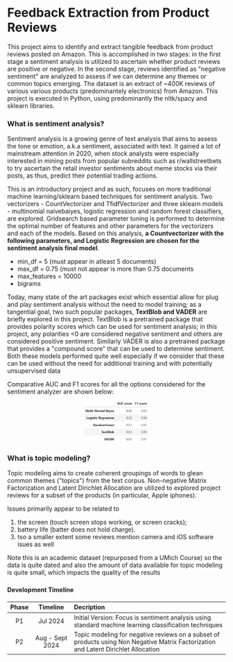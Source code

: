 # Feedback Extraction from Product Reviews

This project aims to identify and extract tangible feedback from product reviews posted on Amazon. This is accomplished in two stages: in the first stage a sentiment analysis is utilized to ascertain whether product reviews are positive or negative. In the second stage, reviews identified as "negative sentiment" are analyzed to assess if we can determine any themes or common topics emerging. The dataset is an extract of ~400K reviews of various various products (predominantely electronics) from Amazon. This project is executed in Python, using predominantly the nltk/spacy and sklearn libraries. 

### What is sentiment analysis?
Sentiment analysis is a growing genre of text analysis that aims to assess the tone or emotion, a.k.a sentiment, associated with text. It gained a lot of mainstream attention in 2020, when stock analysts were especially interested in mining posts from popular subreddits such as r/wallstreetbets to try ascertain the retail investor sentiments about meme stocks via their posts, as thus, predict their potential trading actions. 

This is an introductory project and as such, focuses on more traditional machine learning/sklearn based techniques for sentiment analysis. Two vectorizers - CountVectorizer and TfidfVectorizer and three sklearn models - multinomial naivebaiyes, logistic regression and random forest classifiers, are explored. Gridsearch based parameter tuning is performed to determine the optimal number of features and other parameters for the vectorizers and each of the models. Based on this analysis, <b>a Countvectorizer with the following parameters, and Logistic Regression are chosen for the sentiment analysis final model</b>. 
   * min_df = 5 (must appear in atleast 5 documents)
   * max_df = 0.75 (must not appear is more than 0.75 documents
   * max_features = 10000
   * bigrams

Today, many state of the art packages exist which essential allow for plug and play sentiment analysis without the need to model training; as a tangential goal, two such popular packages, <b>TextBlob and VADER</b> are briefly explored in this project. TextBlob is a pretrained package that provides polarity scores which can be used for sentiment analysis; in this project, any polarities <0 are considered negative sentiment and others are considered positive sentiment. Similarly VADER is also a pretrained package that provides a "compound score" that can be used to determine sentiment. Both these models performed quite well especially if we consider that these can be used without the need for additional training and with potentially unsupervised data

Comparative AUC and F1 scores for all the options considered for the sentiment analyzer are shown below:
<p align="center">
  <img src= "Support/Summ_Results.PNG" width="30%" height="30%">
</p>

### What is topic modeling?
Topic modeling aims to create coherent groupings of words to glean common themes ("topics") from the text corpus. Non-negative Matrix Factorization and Latent Dirichlet Allocation are utilized to explored project reviews for a subset of the products (in particular, Apple iphones). 

Issues primarily appear to be related to 
1. the screen (touch screen stops working, or screen cracks);
2. battery life (batter does not hold charge).
3. tso a smaller extent some reviews mention camera and iOS software isues as well

Note this is an academic dataset (repurposed from a UMich Course) so the data is quite dated and also the amount of data available for topic modeling is quite small, which impacts the quality of the results


###
#### Development Timeline
|Phase|Timeline| Decription |
|:---:|:---:|:---|
|P1 |Jul 2024|Initial Version: Focus is sentiment analysis using standard machine learning classification techniques|
|P2|Aug - Sept 2024|Topic modeling for negative reviews on a subset of products using Non Negative Matrix Factorization and Latent Dirichlet Allocation|
